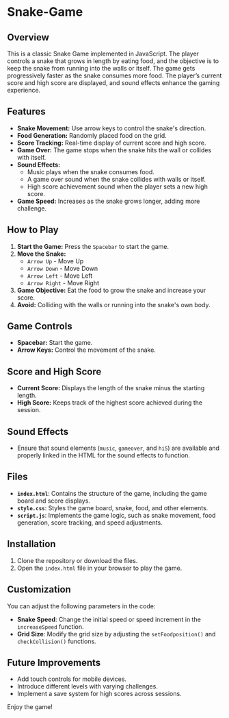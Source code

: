 # Snake-Game


## Overview
This is a classic Snake Game implemented in JavaScript. The player controls a snake that grows in length by eating food, and the objective is to keep the snake from running into the walls or itself. The game gets progressively faster as the snake consumes more food. The player’s current score and high score are displayed, and sound effects enhance the gaming experience.

## Features
- **Snake Movement:** Use arrow keys to control the snake's direction.
- **Food Generation:** Randomly placed food on the grid.
- **Score Tracking:** Real-time display of current score and high score.
- **Game Over:** The game stops when the snake hits the wall or collides with itself.
- **Sound Effects:**
  - Music plays when the snake consumes food.
  - A game over sound when the snake collides with walls or itself.
  - High score achievement sound when the player sets a new high score.
- **Game Speed:** Increases as the snake grows longer, adding more challenge.

## How to Play
1. **Start the Game:** Press the `Spacebar` to start the game.
2. **Move the Snake:**
   - `Arrow Up` - Move Up
   - `Arrow Down` - Move Down
   - `Arrow Left` - Move Left
   - `Arrow Right` - Move Right
3. **Game Objective:** Eat the food to grow the snake and increase your score.
4. **Avoid:** Colliding with the walls or running into the snake's own body.

## Game Controls
- **Spacebar:** Start the game.
- **Arrow Keys:** Control the movement of the snake.
  
## Score and High Score
- **Current Score:** Displays the length of the snake minus the starting length.
- **High Score:** Keeps track of the highest score achieved during the session.

## Sound Effects
- Ensure that sound elements (`music`, `gameover`, and `hiS`) are available and properly linked in the HTML for the sound effects to function.

## Files
- **`index.html`**: Contains the structure of the game, including the game board and score displays.
- **`style.css`**: Styles the game board, snake, food, and other elements.
- **`script.js`**: Implements the game logic, such as snake movement, food generation, score tracking, and speed adjustments.

## Installation
1. Clone the repository or download the files.
2. Open the `index.html` file in your browser to play the game.

## Customization
You can adjust the following parameters in the code:
- **Snake Speed**: Change the initial speed or speed increment in the `increaseSpeed` function.
- **Grid Size**: Modify the grid size by adjusting the `setFoodposition()` and `checkCollision()` functions.
  
## Future Improvements
- Add touch controls for mobile devices.
- Introduce different levels with varying challenges.
- Implement a save system for high scores across sessions.

Enjoy the game!
